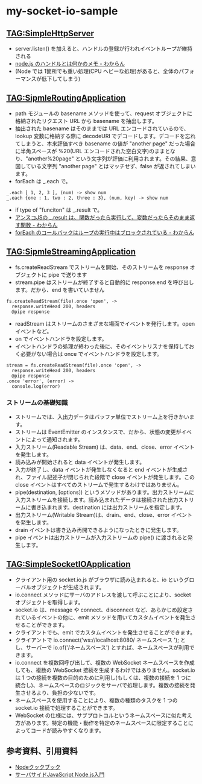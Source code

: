 # my-socket-io-sample

## [TAG:SimpleHttpServer](https://github.com/mori-dev/my-socket-io-sample/tree/SimpleHttpServer)

* server.listen() を加えると、ハンドルの登録が行われイベントループが維持される
* [node.js のハンドルとは何かのメモ - わからん](http://d.hatena.ne.jp/kitokitoki/20131130/p2)
* (Node では 1箇所でも重い処理(CPU ヘビーな処理)があると、全体のパフォーマンスが低下してしまう)

## [TAG:SipmleRoutingApplication](https://github.com/mori-dev/my-socket-io-sample/tree/SipmleRoutingApplication)

* path モジュールの basename メソッドを使って、request オブジェクトに格納されたリクエスト URL から basename を抽出します。
* 抽出された basename はそのままでは URL エンコードされているので、lookup 変数に格納する際に decodeURI でデコードします。デコードを忘れてしまうと、本来評価すべき basename の値が "another page" だった場合に半角スペースが %20(URL エンコードされた空白文字)のままとなり、"another%20page" という文字列が評価に利用されます。その結果、意図している文字列 "another page" とはマッチせず、false が返されてしまいます。
* forEach は _.each で。

```
_.each [ 1, 2, 3 ], (num) -> show num
_.each {one : 1, two : 2, three : 3}, (num, key) -> show num
```

* if type of "funciton" は _.result で。
* [アンスコJSの _.result は、関数だったら実行して、変数だったらそのまま返す関数 - わからん](http://d.hatena.ne.jp/kitokitoki/20131207/p2)
* [forEach のコールバックはループの実行中はブロックされている - わからん](http://d.hatena.ne.jp/kitokitoki/20131124/p1)

## [TAG:SipmleStreamingApplication](https://github.com/mori-dev/my-socket-io-sample/tree/SimpleStreamApplication)

* fs.createReadStream でストリームを開始、そのストリームを response オブジェクトに pipe で送ります
* stream.pipe はストリームが終了すると自動的に response.end を呼び出します。だから、end を書いていません

```
fs.createReadStream(file).once 'open', ->
  response.writeHead 200, headers
  @pipe response
```

* readStream はストリームのさまざまな場面でイベントを発行します。open イベントなど。
* on でイベントハンドラを設定します。
* イベントハンドラの処理が終わった後に、そのイベントリスナを保持しておく必要がない場合は once でイベントハンドラを設定します。

```
stream = fs.createReadStream(file).once 'open', ->
  response.writeHead 200, headers
  @pipe response
.once 'error', (error) ->
  console.log(error)
```

### ストリームの基礎知識

* ストリームでは、入出力データはバッファ単位でストリーム上を行きかいます。
* ストリームは EventEmitter のインスタンスで、だから、状態の変更がイベントによって通知されます。
* 入力ストリーム(Readable Stream) は、data、end、close、error イベントを発生します。
* 読み込みが開始されると data イベントが発生します。
* 入力が終了し、data イベントが発生しなくなると end イベントが生成され、ファイル記述子が閉じられた段階で close イベントが発生します。この close イベントはすべてのストリームで発生するわけではありません。
* pipe(destination, [options]) というメソッドがあります。出力ストリームに入力ストリームを接続します。読み込まれたデータは接続された出力ストリームに書き込まれます。destination には出力ストリームを指定します。
* 出力ストリーム(Writable Stream)は、drain、end、close、error イベントを発生します。
* drain イベントは書き込み再開できるようになったときに発生します。
* pipe イベントは出力ストリームが入力ストリームの pipe() に渡されると発生します。

## [TAG:SimpleSocketIOApplication](https://github.com/mori-dev/my-socket-io-sample/tree/SimpleSocketIOApplication)

* クライアント用の socket.io.js がブラウザに読み込まれると、io というグローバルオブジェクトが生成されます。
* io.connect メソッドにサーバのアドレスを渡して呼ぶことにより、socket オブジェクトを取得します。
* socket.io は、message や connect、disconnect など、あらかじめ設定されているイベントの他に、emit メソッドを用いてカスタムイベントを発生させることができます。
* クライアントでも、emit でカスタムイベントを発生させることができます。
* クライアントで io.connect('ws://localhost:8080/ ネームスペース '); とし、サーバーで io.of('/ネームスペース') とすれば、ネームスペースが利用できます。
* io.connect を複数回呼び出して、複数の WebSocket ネームスペースを作成しても、複数の WebSocket 接続を生成するわけではありません。socket.io は 1 つの接続を複数の目的のために利用し(もしくは、複数の接続を 1 つに統合し)、ネームスペースのロジックをサーバで処理します。複数の接続を発生させるより、負担の少ないです。
* ネームスペースを使用することにより、複数の種類のタスクを 1 つの socket.io 接続で処理することができます。
* WebSocket の仕様には、サブプロトコルというネームスペースに似た考え方があります。特定の機能・動作を特定のネームスペースに限定することによってコードが読みやすくなります。

## 参考資料、引用資料

* [Nodeクックブック](http://www.oreilly.co.jp/books/9784873116068/)
* [サーバサイドJavaScript Node.js入門](http://ascii.asciimw.jp/books/books/detail/978-4-04-870367-3.shtml)

